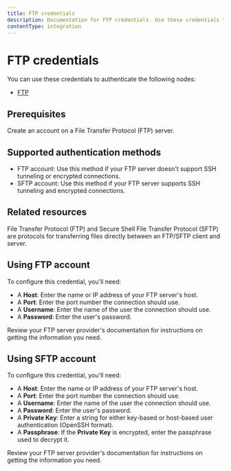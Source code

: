 ```yaml
---
title: FTP credentials
description: Documentation for FTP credentials. Use these credentials to authenticate FTP in n8n, a workflow automation platform.
contentType: integration
---
```


# FTP credentials

You can use these credentials to authenticate the following nodes:

- [FTP](/integrations/builtin/core-nodes/n8n-nodes-base.ftp/)

## Prerequisites

Create an account on a File Transfer Protocol (FTP) server.

## Supported authentication methods

- FTP account: Use this method if your FTP server doesn't support SSH tunneling or encrypted connections.
- SFTP account: Use this method if your FTP server supports SSH tunneling and encrypted connections.

## Related resources

File Transfer Protocol (FTP) and Secure Shell File Transfer Protocol (SFTP) are protocols for transferring files directly between an FTP/SFTP client and server.

## Using FTP account

To configure this credential, you'll need:

- A **Host**: Enter the name or IP address of your FTP server's host.
- A **Port**: Enter the port number the connection should use.
- A **Username**: Enter the name of the user the connection should use.
- A **Password**: Enter the user's password.

Review your FTP server provider's documentation for instructions on getting the information you need.

## Using SFTP account

To configure this credential, you'll need:

- A **Host**: Enter the name or IP address of your FTP server's host.
- A **Port**: Enter the port number the connection should use.
- A **Username**: Enter the name of the user the connection should use.
- A **Password**: Enter the user's password.
- A **Private Key**: Enter a string for either key-based or host-based user authentication (OpenSSH format).
- A **Passphrase**: If the **Private Key** is encrypted, enter the passphrase used to decrypt it.

Review your FTP server provider's documentation for instructions on getting the information you need.